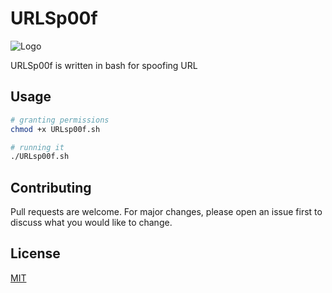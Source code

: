 # URLSp00f
![Logo](https://user-images.githubusercontent.com/76558503/159753599-3c2b7c1a-5f0f-4f05-a781-6f531d03ac98.png)

URLSp00f is written in bash for spoofing URL



## Usage

```bash
# granting permissions
chmod +x URLsp00f.sh
```
```bash
# running it
./URLsp00f.sh
```

## Contributing
Pull requests are welcome. For major changes, please open an issue first to discuss what you would like to change.



## License
[MIT](https://choosealicense.com/licenses/mit/)
